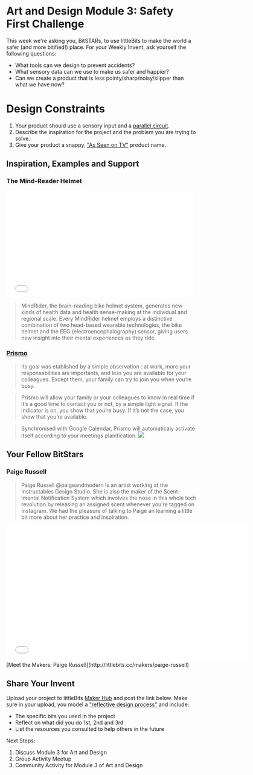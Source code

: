 # Art and Design Module 3: Safety First Challenge

This week we're asking you, BitSTARs, to use littleBits to make the world a safer (and more bitified!) place. For your Weekly Invent, ask yourself the following questions:

- What tools can we design to prevent accidents? 
- What sensory data can we use to make us safer and happier?
- Can we create a product that is less pointy/sharp/noisy/slipper than what we have now?

# Design Constraints
1. Your product should use a sensory input and a [parallel circuit](https://learn.sparkfun.com/tutorials/series-and-parallel-circuits).
2. Describe the inspiration for the project and the problem you are trying to solve.
3. Give your product a snappy, ["As Seen on TV"](http://www.asseenontv.com/) product name. 

## Inspiration, Examples and Support

### The Mind-Reader Helmet
<iframe src="//player.vimeo.com/video/74572651" width="500" height="281" frameborder="0" webkitallowfullscreen mozallowfullscreen allowfullscreen></iframe>

>MindRider, the brain-reading bike helmet system, generates new kinds of health data and health sense-making at the individual and regional scale. Every MindRider helmet employs a distinctive combination of two head-based wearable technologies, the bike helmet and the EEG (electroencephalography) sensor, giving users new insight into their mental experiences as they ride.


### [Prismo](http://littlebits.cc/projects/prismo)

>Its goal was etablished by a simple observation : at work, more your responsabilities are importants, and less you are available for your colleagues. Except them, your family can try to join you when you’re busy.

>Prismo will allow your family or your colleagues to know in real time if it’s a good time to contact you or not, by a simple light signal. If the indicator is on, you show that you’re busy. If it’s not the case, you show that you’re available.

>Synchronised with Google Calendar, Prismo will automaticaly activate itself according to your meetings planification.
![](/https://lb-community.s3.amazonaws.com/uploads/image/asset/6403/large_filled_20141211_124824.jpg)

## Your Fellow BitStars
### Paige Russell
>Paige Russell @paigeandmodern is an artist working at the Instructables Design Studio. She is also the maker of the Scent-imental Notification System which involves the nose in this whole tech revolution by releasing an assigned scent whenever you’re tagged on Instagram. We had the pleasure of talking to Paige an learning a little bit more about her practice and inspiration.

<iframe width="640" height="360" src="//www.youtube.com/embed/X0XkHytdmMI" frameborder="0" allowfullscreen></iframe>
[Meet the Makers: Paige Russell](http://littlebits.cc/makers/paige-russell)

## Share Your Invent 
Upload your project to littleBits [Maker Hub](http://littlebits.cc/projects) and post the link below. Make sure in your upload, you model a ["reflective design process"](http://en.wikipedia.org/wiki/Reflective_practice) and include:
- The specific bits you used in the project
- Reflect on what did you do 1st, 2nd and 3rd
- List the resources you consulted to help others in the future

Next Steps:
1. Discuss Module 3 for Art and Design
2. Group Activity Meetup
3. Community Activity for Module 3 of Art and Design

